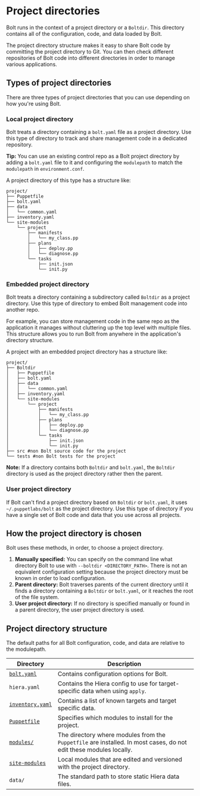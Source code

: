 # Project directories

Bolt runs in the context of a project directory or a `Boltdir`. This directory contains all of the configuration, code, and data loaded by Bolt.

The project directory structure makes it easy to share Bolt code by committing the project directory to Git. You can then check different repositories of Bolt code into different directories in order to manage various applications.

## Types of project directories

There are three types of project directories that you can use depending on how you're using Bolt.

### Local project directory

Bolt treats a directory containing a `bolt.yaml` file as a project directory. Use this type of directory to track and share management code in a dedicated repository.

**Tip:** You can use an existing control repo as a Bolt project directory by adding a `bolt.yaml` file to it and configuring the `modulepath` to match the `modulepath` in `environment.conf`.

A project directory of this type has a structure like:

```console
project/
├── Puppetfile
├── bolt.yaml
├── data
│   └── common.yaml
├── inventory.yaml
└── site-modules
    └── project
        ├── manifests
        │   └── my_class.pp
        ├── plans
        │   ├── deploy.pp
        │   └── diagnose.pp
        └── tasks
            ├── init.json
            └── init.py
```

### Embedded project directory

Bolt treats a directory containing a subdirectory called `Boltdir` as a project directory. Use this type of directory to embed Bolt management code into another repo.

For example, you can store management code in the same repo as the application it manages without cluttering up the top level with multiple files. This structure allows you to run Bolt from anywhere in the application's directory structure.

A project with an embedded project directory has a structure like:

```console
project/
├── Boltdir
│   ├── Puppetfile
│   ├── bolt.yaml
│   ├── data
│   │   └── common.yaml
│   ├── inventory.yaml
│   └── site-modules
│       └── project
│           ├── manifests
│           │   └── my_class.pp
│           ├── plans
│           │   ├── deploy.pp
│           │   └── diagnose.pp
│           └── tasks
│               ├── init.json
│               └── init.py
├── src #non Bolt source code for the project
└── tests #non Bolt tests for the project
```

**Note:** If a directory contains both `Boltdir` and `bolt.yaml`, the `Boltdir` directory is used as the project directory rather then the parent.

### User project directory

If Bolt can't find a project directory based on `Boltdir` or `bolt.yaml`, it uses `~/.puppetlabs/bolt` as the project directory. Use this type of directory if you have a single set of Bolt code and data that you use across all projects.

## How the project directory is chosen

Bolt uses these methods, in order, to choose a project directory.

1.  **Manually specified:** You can specify on the command line what directory Bolt to use with `--boltdir <DIRECTORY_PATH>`. There is not an equivalent configuration setting because the project directory must be known in order to load configuration.
1.  **Parent directory:** Bolt traverses parents of the current directory until it finds a directory containing a `Boltdir` or `bolt.yaml`, or it reaches the root of the file system.
1.  **User project directory:** If no directory is specified manually or found in a parent directory, the user project directory is used.


## Project directory structure

The default paths for all Bolt configuration, code, and data are relative to the modulepath.

|Directory|Description|
|---------|-----------|
|[`bolt.yaml`](bolt_configuration_options.md)|Contains configuration options for Bolt.|
|`hiera.yaml`|Contains the Hiera config to use for target-specific data when using `apply`.|
|[`inventory.yaml`](inventory_file.md)|Contains a list of known targets and target specific data.|
|[`Puppetfile`](bolt_installing_modules.md#)|Specifies which modules to install for the project.|
|[`modules/`](bolt_installing_modules.md#)|The directory where modules from the `Puppetfile` are installed. In most cases, do not edit these modules locally.|
|[`site-modules`](writing_tasks_and_plans.md)|Local modules that are edited and versioned with the project directory.|
|`data/`|The standard path to store static Hiera data files.|
